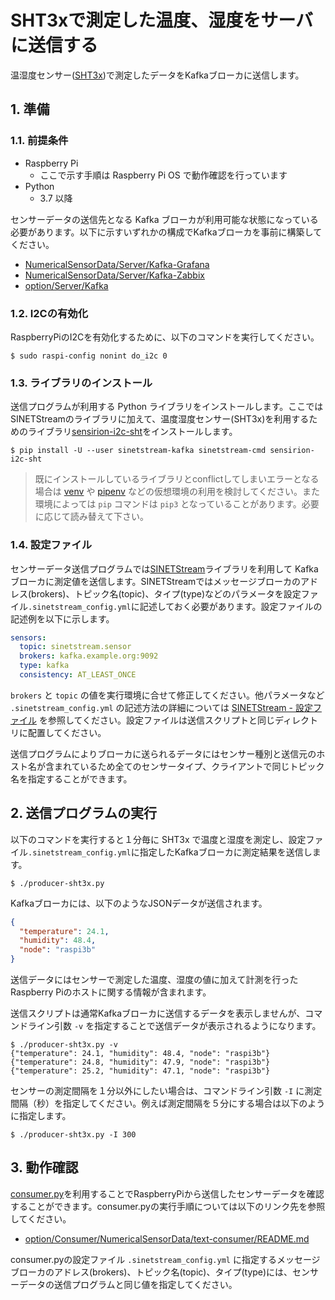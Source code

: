# SHT3xで測定した温度、湿度をサーバに送信する

温湿度センサー([SHT3x](https://sensirion.com/jp/products/product-catalog/?filter_series=370b616d-de4c-469f-a22b-e5e8737481b5))で測定したデータをKafkaブローカに送信します。

## 1. 準備

### 1.1. 前提条件

* Raspberry Pi
  * ここで示す手順は Raspberry Pi OS で動作確認を行っています
* Python
  * 3.7 以降

センサーデータの送信先となる Kafka ブローカが利用可能な状態になっている必要があります。以下に示すいずれかの構成でKafkaブローカを事前に構築してください。

* [NumericalSensorData/Server/Kafka-Grafana](../../Server/Kafka-Grafana/README.md)
* [NumericalSensorData/Server/Kafka-Zabbix](../../Server/Kafka-Zabbix/README.md)
* [option/Server/Kafka](../../../option/Server/Kafka/README.md)

### 1.2. I2Cの有効化

RaspberryPiのI2Cを有効化するために、以下のコマンドを実行してください。

```
$ sudo raspi-config nonint do_i2c 0
```

### 1.3. ライブラリのインストール

送信プログラムが利用する Python ライブラリをインストールします。ここではSINETStreamのライブラリに加えて、温度湿度センサー(SHT3x)を利用するためのライブラリ[sensirion-i2c-sht](https://github.com/sensirion/python-i2c-sht)をインストールします。

```console
$ pip install -U --user sinetstream-kafka sinetstream-cmd sensirion-i2c-sht
```

> 既にインストールしているライブラリとconflictしてしまいエラーとなる場合は [venv](https://docs.python.org/ja/3/library/venv.html) や [pipenv](https://github.com/pypa/pipenv) などの仮想環境の利用を検討してください。また環境によっては `pip` コマンドは `pip3` となっていることがあります。必要に応じて読み替えて下さい。

### 1.4. 設定ファイル

センサーデータ送信プログラムでは[SINETStream](https://www.sinetstream.net/)ライブラリを利用して Kafka ブローカに測定値を送信します。SINETStreamではメッセージブローカのアドレス(brokers)、トピック名(topic)、タイプ(type)などのパラメータを設定ファイル`.sinetstream_config.yml`に記述しておく必要があります。設定ファイルの記述例を以下に示します。

```yaml
sensors:
  topic: sinetstream.sensor
  brokers: kafka.example.org:9092
  type: kafka
  consistency: AT_LEAST_ONCE
```

`brokers` と `topic` の値を実行環境に合せて修正してください。他パラメータなど `.sinetstream_config.yml` の記述方法の詳細については [SINETStream - 設定ファイル](https://www.sinetstream.net/docs/userguide/config.html) を参照してください。設定ファイルは送信スクリプトと同じディレクトリに配置してください。

送信プログラムによりブローカに送られるデータにはセンサー種別と送信元のホスト名が含まれているため全てのセンサータイプ、クライアントで同じトピック名を指定することができます。

## 2. 送信プログラムの実行

以下のコマンドを実行すると１分毎に SHT3x で温度と湿度を測定し、設定ファイル`.sinetstream_config.yml`に指定したKafkaブローカに測定結果を送信します。

```console
$ ./producer-sht3x.py
```

Kafkaブローカには、以下のようなJSONデータが送信されます。

```json
{
  "temperature": 24.1,
  "humidity": 48.4,
  "node": "raspi3b"
}
```

送信データにはセンサーで測定した温度、湿度の値に加えて計測を行ったRaspberry Piのホストに関する情報が含まれます。

送信スクリプトは通常Kafkaブローカに送信するデータを表示しませんが、コマンドライン引数 `-v` を指定することで送信データが表示されるようになります。

```console
$ ./producer-sht3x.py -v
{"temperature": 24.1, "humidity": 48.4, "node": "raspi3b"}
{"temperature": 24.8, "humidity": 47.9, "node": "raspi3b"}
{"temperature": 25.2, "humidity": 47.1, "node": "raspi3b"}
```

センサーの測定間隔を１分以外にしたい場合は、コマンドライン引数 `-I` に測定間隔（秒）を指定してください。例えば測定間隔を５分にする場合は以下のように指定します。

```console
$ ./producer-sht3x.py -I 300
```

## 3. 動作確認

[consumer.py](../../../option/Consumer/NumericalSensorData/text-consumer/consumer.py)を利用することでRaspberryPiから送信したセンサーデータを確認することができます。consumer.pyの実行手順については以下のリンク先を参照してください。

* [option/Consumer/NumericalSensorData/text-consumer/README.md](../../../option/Consumer/NumericalSensorData/text-consumer/README.md)

consumer.pyの設定ファイル `.sinetstream_config.yml` に指定するメッセージブローカのアドレス(brokers)、トピック名(topic)、タイプ(type)には、センサーデータの送信プログラムと同じ値を指定してください。